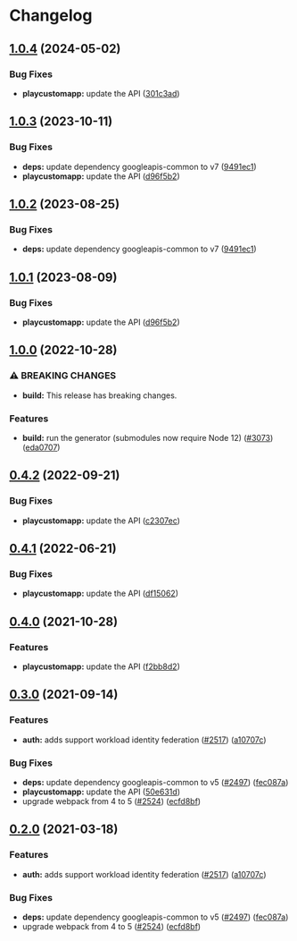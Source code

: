# Changelog

## [1.0.4](https://github.com/googleapis/google-api-nodejs-client/compare/playcustomapp-v1.0.3...playcustomapp-v1.0.4) (2024-05-02)


### Bug Fixes

* **playcustomapp:** update the API ([301c3ad](https://github.com/googleapis/google-api-nodejs-client/commit/301c3adda469b043a7d0c632fb6b41f06c918a78))

## [1.0.3](https://github.com/googleapis/google-api-nodejs-client/compare/playcustomapp-v1.0.2...playcustomapp-v1.0.3) (2023-10-11)


### Bug Fixes

* **deps:** update dependency googleapis-common to v7 ([9491ec1](https://github.com/googleapis/google-api-nodejs-client/commit/9491ec1cdc3c413e7d73edcfcd59cf5c28a7c855))
* **playcustomapp:** update the API ([d96f5b2](https://github.com/googleapis/google-api-nodejs-client/commit/d96f5b2af30d16d44e4b500899e640f91c532316))

## [1.0.2](https://github.com/googleapis/google-api-nodejs-client/compare/playcustomapp-v1.0.1...playcustomapp-v1.0.2) (2023-08-25)


### Bug Fixes

* **deps:** update dependency googleapis-common to v7 ([9491ec1](https://github.com/googleapis/google-api-nodejs-client/commit/9491ec1cdc3c413e7d73edcfcd59cf5c28a7c855))

## [1.0.1](https://github.com/googleapis/google-api-nodejs-client/compare/playcustomapp-v1.0.0...playcustomapp-v1.0.1) (2023-08-09)


### Bug Fixes

* **playcustomapp:** update the API ([d96f5b2](https://github.com/googleapis/google-api-nodejs-client/commit/d96f5b2af30d16d44e4b500899e640f91c532316))

## [1.0.0](https://github.com/googleapis/google-api-nodejs-client/compare/playcustomapp-v0.4.2...playcustomapp-v1.0.0) (2022-10-28)


### ⚠ BREAKING CHANGES

* **build:** This release has breaking changes.

### Features

* **build:** run the generator (submodules now require Node 12) ([#3073](https://github.com/googleapis/google-api-nodejs-client/issues/3073)) ([eda0707](https://github.com/googleapis/google-api-nodejs-client/commit/eda07079dadab46a80b6f9ede618f4f43030169e))

## [0.4.2](https://github.com/googleapis/google-api-nodejs-client/compare/playcustomapp-v0.4.1...playcustomapp-v0.4.2) (2022-09-21)


### Bug Fixes

* **playcustomapp:** update the API ([c2307ec](https://github.com/googleapis/google-api-nodejs-client/commit/c2307ec2e6da19b0d45da01cf97f75b03a9122e9))

## [0.4.1](https://github.com/googleapis/google-api-nodejs-client/compare/playcustomapp-v0.4.0...playcustomapp-v0.4.1) (2022-06-21)


### Bug Fixes

* **playcustomapp:** update the API ([df15062](https://github.com/googleapis/google-api-nodejs-client/commit/df150628f384ab78a5d2abd895a0d0679f45fb28))

## [0.4.0](https://www.github.com/googleapis/google-api-nodejs-client/compare/playcustomapp-v0.3.0...playcustomapp-v0.4.0) (2021-10-28)


### Features

* **playcustomapp:** update the API ([f2bb8d2](https://www.github.com/googleapis/google-api-nodejs-client/commit/f2bb8d2bb96383a268be87a933f6ac212f20f695))

## [0.3.0](https://www.github.com/googleapis/google-api-nodejs-client/compare/playcustomapp-v0.2.0...playcustomapp-v0.3.0) (2021-09-14)


### Features

* **auth:** adds support workload identity federation ([#2517](https://www.github.com/googleapis/google-api-nodejs-client/issues/2517)) ([a10707c](https://www.github.com/googleapis/google-api-nodejs-client/commit/a10707c477759e7c9ef6360a2fe800856fb600c1))


### Bug Fixes

* **deps:** update dependency googleapis-common to v5 ([#2497](https://www.github.com/googleapis/google-api-nodejs-client/issues/2497)) ([fec087a](https://www.github.com/googleapis/google-api-nodejs-client/commit/fec087abcf3d994dd41c3ffa0a0c12b1f9f09dae))
* **playcustomapp:** update the API ([50e631d](https://www.github.com/googleapis/google-api-nodejs-client/commit/50e631df459999fc2943fcc66625c03dbdb9ed71))
* upgrade webpack from 4 to 5  ([#2524](https://www.github.com/googleapis/google-api-nodejs-client/issues/2524)) ([ecfd8bf](https://www.github.com/googleapis/google-api-nodejs-client/commit/ecfd8bfcd06e1beabff7ec9a8c4000222379eb8d))

## [0.2.0](https://www.github.com/googleapis/google-api-nodejs-client/compare/playcustomapp-v0.1.0...playcustomapp-v0.2.0) (2021-03-18)


### Features

* **auth:** adds support workload identity federation ([#2517](https://www.github.com/googleapis/google-api-nodejs-client/issues/2517)) ([a10707c](https://www.github.com/googleapis/google-api-nodejs-client/commit/a10707c477759e7c9ef6360a2fe800856fb600c1))


### Bug Fixes

* **deps:** update dependency googleapis-common to v5 ([#2497](https://www.github.com/googleapis/google-api-nodejs-client/issues/2497)) ([fec087a](https://www.github.com/googleapis/google-api-nodejs-client/commit/fec087abcf3d994dd41c3ffa0a0c12b1f9f09dae))
* upgrade webpack from 4 to 5  ([#2524](https://www.github.com/googleapis/google-api-nodejs-client/issues/2524)) ([ecfd8bf](https://www.github.com/googleapis/google-api-nodejs-client/commit/ecfd8bfcd06e1beabff7ec9a8c4000222379eb8d))
